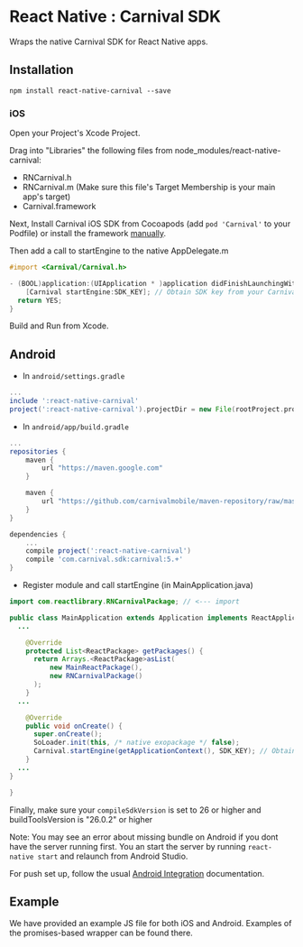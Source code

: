 # React Native : Carnival SDK

Wraps the native Carnival SDK for React Native apps.

## Installation

`npm install react-native-carnival --save`


### iOS

Open your Project's Xcode Project.

Drag into "Libraries" the following files from node_modules/react-native-carnival:

 * RNCarnival.h
 * RNCarnival.m (Make sure this file's Target Membership is your main app's target)
 * Carnival.framework

Next, Install Carnival iOS SDK from Cocoapods (add `pod 'Carnival'` to your Podfile) or install the framework [manually](http://docs.carnival.io/docs/ios-integration#section-manual-integration).

Then add a call to startEngine to the native AppDelegate.m

```Objective-C
#import <Carnival/Carnival.h>

- (BOOL)application:(UIApplication * )application didFinishLaunchingWithOptions:(NSDictionary * )launchOptions {
	[Carnival startEngine:SDK_KEY]; // Obtain SDK key from your Carnival app settings
  return YES;
}
```

Build and Run from Xcode.

## Android

* In `android/settings.gradle`

```gradle
...
include ':react-native-carnival'
project(':react-native-carnival').projectDir = new File(rootProject.projectDir, '../node_modules/react-native-carnival/android')
```

* In `android/app/build.gradle`

```gradle
...
repositories {
    maven {
        url "https://maven.google.com"
    }

    maven {
        url "https://github.com/carnivalmobile/maven-repository/raw/master/"
    }
}

dependencies {
    ...
    compile project(':react-native-carnival')
    compile 'com.carnival.sdk:carnival:5.+'
}
```


* Register module and call startEngine (in MainApplication.java)

```java
import com.reactlibrary.RNCarnivalPackage; // <--- import

public class MainApplication extends Application implements ReactApplication {
  ...

    @Override
    protected List<ReactPackage> getPackages() {
      return Arrays.<ReactPackage>asList(
          new MainReactPackage(),
          new RNCarnivalPackage()
      );
    }
  ...

    @Override
    public void onCreate() {
      super.onCreate();
      SoLoader.init(this, /* native exopackage */ false);
      Carnival.startEngine(getApplicationContext(), SDK_KEY); // Obtain SDK key from your Carnival app settings
    }
  ...
}

}
```

Finally, make sure your `compileSdkVersion` is set to 26 or higher and  buildToolsVersion is "26.0.2" or higher


Note: You may see an error about missing bundle on Android if you dont have the server running first. You an start the server by running `react-native start` and relaunch from Android Studio.

For push set up, follow the usual [Android Integration](https://docs.carnival.io/docs/android-integration) documentation.

## Example

We have provided an example JS file for both iOS and Android. Examples of the promises-based wrapper can be found there.
